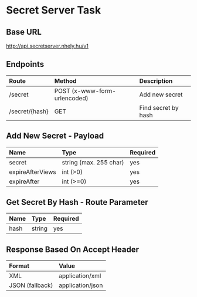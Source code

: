 # Secret Server Task

## Base URL
http://api.secretserver.nhely.hu/v1

## Endpoints
| Route | Method | Description |
| :--- | :--- | :--- |
| /secret | POST (x-www-form-urlencoded) | Add new secret |
| /secret/{hash} | GET | Find secret by hash |

## Add New Secret - Payload
| Name | Type | Required |
| :--- | :--- | :--- |
| secret | string (max. 255 char) | yes |
| expireAfterViews | int (>0) | yes |
| expireAfter | int (>=0) | yes |

## Get Secret By Hash - Route Parameter
| Name | Type | Required |
| :--- | :--- | :--- |
| hash | string | yes |

## Response Based On Accept Header
| Format | Value |
| :--- | :--- |
| XML | application/xml |
| JSON (fallback) | application/json |
